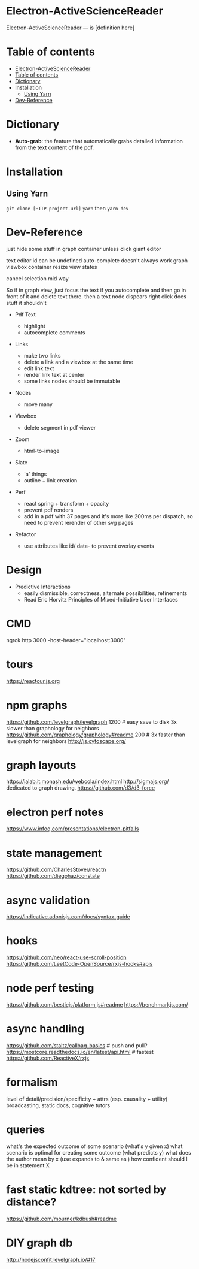 Electron-ActiveScienceReader
=========

Electron-ActiveScienceReader — is [definition here]

Table of contents
=================

<!--ts-->
   * [Electron-ActiveScienceReader](#Electron-ActiveScienceReader)
   * [Table of contents](#table-of-contents)
   * [Dictionary](#dictionary)
   * [Installation](#installation)
      * [Using Yarn](#using-yarn)
   * [Dev-Reference](#dev-reference)
<!--te-->



Dictionary
============

* **Auto-grab**: the feature that automatically grabs detailed information from the text content of the pdf. 

Installation
============

Using Yarn 
------------

`git clone [HTTP-project-url]`
`yarn` then `yarn dev`

Dev-Reference
============

just hide some stuff in graph container unless click
giant editor

text editor id can be undefined
auto-complete doesn't always work
graph viewbox  container resize
view states


cancel selection mid way

So if in graph view, just focus the text 
if you autocomplete and then go in front of it and delete text there.
then a text node dispears
right click does stuff it shouldn't

- Pdf Text
  - highlight
  - autocomplete comments

- Links
  - make two links
  - delete a link and a viewbox at the same time
  - edit link text
  - render link text at center
  - some links nodes should be immutable

- Nodes
  - move many

- Viewbox
  - delete segment in pdf viewer

- Zoom
  - html-to-image
  
- Slate
  - 'a' things
  - outline + link creation

- Perf
  - react spring + transform + opacity
  - prevent pdf renders
  - add in a pdf with 37 pages and it's more like 200ms per dispatch, so
    need to prevent rerender of other svg pages

- Refactor
  - use attributes like id/ data- to prevent overlay events



# Design 
- Predictive Interactions
  - easily dismissible, correctness, alternate possibilities, refinements
  - Read Eric Horvitz Principles of Mixed-Initiative User Interfaces

# CMD
ngrok http 3000 -host-header="localhost:3000"



# tours
https://reactour.js.org

# npm graphs 
https://github.com/levelgraph/levelgraph 1200 # easy save to disk 3x slower than graphology for neighbors
https://github.com/graphology/graphology#readme 200 # 3x faster than levelgraph for neighbors
http://js.cytoscape.org/

# graph layouts
https://ialab.it.monash.edu/webcola/index.html
http://sigmajs.org/ dedicated to graph drawing.
https://github.com/d3/d3-force

# electron perf notes
https://www.infoq.com/presentations/electron-pitfalls

# state management
https://github.com/CharlesStover/reactn
https://github.com/diegohaz/constate

# async validation
https://indicative.adonisjs.com/docs/syntax-guide

# hooks
https://github.com/neo/react-use-scroll-position
https://github.com/LeetCode-OpenSource/rxjs-hooks#apis

# node perf testing
https://github.com/bestiejs/platform.js#readme
https://benchmarkjs.com/

# async handling
https://github.com/staltz/callbag-basics # push and pull?
https://mostcore.readthedocs.io/en/latest/api.html # fastest
https://github.com/ReactiveX/rxjs


# formalism
level of detail/precision/specificity + attrs (esp. causality + utility)
broadcasting, static docs, cognitive tutors

# queries
what's the expected outcome of some scenario (what's y given x)
what scenario is optimal for creating some outcome (what predicts y)
what does the author mean by x (use expands to & same as )
how confident should I be in statement X

# fast static kdtree: not sorted by distance?
https://github.com/mourner/kdbush#readme


# DIY graph db
http://nodejsconfit.levelgraph.io/#17
